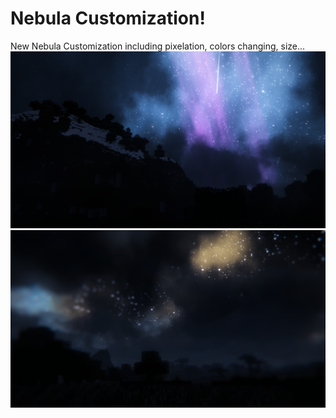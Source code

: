 # Nebula Customization!
New Nebula Customization including pixelation, colors changing, size... 
![Nebula](/assets/img/Screenshots/130_euphoria_patches.webp)
![Nebula Pixelated](/assets/img/Screenshots/129_euphoria_patches.webp)
